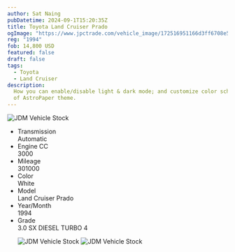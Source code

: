 ```yaml
---
author: Sat Naing
pubDatetime: 2024-09-1T15:20:35Z
title: Toyota Land Cruiser Prado
ogImage: "https://www.jpctrade.com/vehicle_image/172516951166d3ff6708e5f_6059_a.jpeg"
reg: "1994"
fob: 14,800 USD
featured: false
draft: false
tags:
  - Toyota
  - Land Cruiser
description:
  How you can enable/disable light & dark mode; and customize color schemes
  of AstroPaper theme.
---
```

![JDM Vehicle Stock](https://www.jpctrade.com/vehicle_image/172516951166d3ff6708e5f_6059_a.jpeg)

<ul class="stock_specification">
				<li>
              		<div class="stock_cap_spec">Transmission</div>
              		<div class="stock_det_spec">Automatic</div>
              		<div class="clr"></div>
              	</li>
            			            	<li>
              		<div class="stock_cap_spec">Engine CC</div>
              		<div class="stock_det_spec">3000</div>
              		<div class="clr"></div>
              	</li>
            			            	<li>
              		<div class="stock_cap_spec">Mileage</div>
              		<div class="stock_det_spec">301000</div>
              		<div class="clr"></div>
              	</li>
            			            	<li>
              		<div class="stock_cap_spec">Color</div>
              		<div class="stock_det_spec">White</div>
              		<div class="clr"></div>
              	</li>
                                        <li>
              <div class="stock_cap_spec">Model</div>
              <div class="stock_det_spec">Land Cruiser Prado</div>
              <div class="clr"></div>
              </li>
                                          <li>
              <div class="stock_cap_spec">Year/Month</div>
              <div class="stock_det_spec">1994</div>
              <div class="clr"></div>
              </li>
                                                                                    <li>
              <div class="stock_cap_spec">Grade</div>
              <div class="stock_det_spec">3.0 SX DIESEL TURBO 4</div>
              <div class="clr"></div>
              </li>
                                     
![JDM Vehicle Stock](https://www.jpctrade.com/vehicle_image/172516951366d3ff69556c8_6059_b.jpeg)
![JDM Vehicle Stock](https://www.jpctrade.com/vehicle_image/172516951666d3ff6c452c1_6059_c.jpeg)